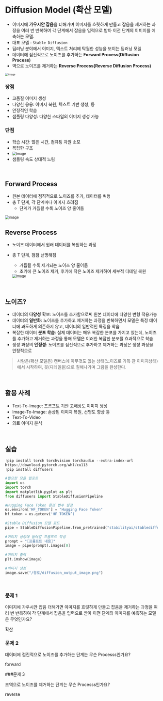 # Diffusion Model (확산 모델)

- 이미지에 **가우시안 잡음**을 더해가며 이미지를 흐릿하게 만들고 잡음을 제거하는 과정을 여러 번 반복하여 각 단계에서 잡음을 입력으로 받아 이전 단계의 이미지를 예측하는 모델.
- 대표 모델 : `Stable Diffusion`
-  딥러닝 분야에서 이미지, 텍스트 처리에 탁월한 성능을 보이는 딥러닝 모델
  - 데이터에 점진적으로 노이즈를 추가하는 **Forward Process(Diffusion Process)** 
  - 역으로 노이즈를 제거하는 **Reverse Process(Reverse Diffusion Process)**

<img src="https://github.com/silverpoodle/typora-images/blob/main/image-20241024224644787.png?raw=true" alt="image" style="zoom:60%;" />



<br/>

### 장점

- 고품질 이미지 생성
- 다양한 응용: 이미지 복원, 텍스트 기반 생성, 등
- 안정적인 학습
- 샘플링 다양성: 다양한 스타일의 이미지 생성 가능

### 단점

- 학습 시간: 많은 시간, 컴퓨팅 자원 소모
- 복잡한 구조
- <img src="https://github.com/silverpoodle/typora-images/blob/main/image-20241024224855407.png?raw=true" alt="image" style="zoom:80%;" />
- 샘플링 속도 상대적 느림



<br/>

## Forward Process

- 원본 데이터에 점직적으로 노이즈를 추가, 데이터를 벼형
- 총 T 단계, 각 단계마다 이미지 흐려짐
  - 단계가 거듭될 수록 노이즈 양 줄어듦

<img src="https://github.com/silverpoodle/typora-images/blob/main/image-20241024225031114.png?raw=true" alt="image" style="zoom:80%;" />



<br/>

## Reverse Process

- 노이즈 데이터에서 원래 데이터를 복원하는 과정

- 총 T 단계, 점점 선명해짐

  - 거듭될 수록 제거되는 노이즈 양 줄어듦
  - 초기에 큰 노이즈 제거, 후기에 작은 노이즈 제거하여 세부적 디테일 복원

  <img src="https://github.com/silverpoodle/typora-images/blob/main/image-20241024225212963.png?raw=true" alt="image" style="zoom:80%;" />



<br/>

## 노이즈? 

- 데이터의 **다양성** 확보: 노이즈를 추가함으로써 원본 데이터에 다양한 변형 적용가능 
- 데이터의 **일반화**: 노이즈를 추가하고 제거하는 과정을 반복하면서 모델은 특정 데이터에 과도하게 의존하지 않고, 데이터의 일반적인 특징을 학습 
- 복잡한 데이터 **분포 학습**: 실제 데이터는 매우 복잡한 분포를 가지고 있는데, 노이즈를 추가하고 제거하는 과정을 통해 모델은 이러한 복잡한 분포를 효과적으로 학습 
- 생성 과정의 **안정성**: 노이즈를 점진적으로 추가하고 제거하는 과정은 생성 과정을 안정적으로

> 사람은(확산 모델은) 캔버스에 아무것도 없는 상태(노이즈로 가득 찬 이미지상태)에서 시작하여, 붓(디테일을)으로 칠해나가며 그림을 완성한다.

<br/>

## 활용 사례

- Text-To-Image: 프롬프트 기반 고해상도 이미지 생성
- Image-To-Image: 손상된 이미지 복원, 선명도 향상 등
- Text-To-Video
- 의료 이미지 분석



<br/>

## 실습

```python
!pip install torch torchvision torchaudio --extra-index-url
https://download.pytorch.org/whl/cu113
!pip install diffusers

#필요한 모듈 임포트
import os
import torch
import matplotlib.pyplot as plt
from diffusers import StableDiffusionPipeline

#Hugging Face Token 환경 변수 설정
os.environ['HF_TOKEN'] = "Hugging Face Token"
hf_token = os.getenv('HF_TOKEN’)
                     
#Stable Diffusion 모델 로드
pipe = StableDiffusionPipeline.from_pretrained("stabilityai/stablediffusion-2-1", use_auth_token=hf_token).to("cuda")
                     
#이미지 생성에 들어갈 프롬포트 작성
prompt = "[프롬프트 내용]"
image = pipe(prompt).images[0]
                     
#이미지 출력
plt.imshow(image)
                     
#이미지 생성
image.save("/경로/diffusion_output_image.png")
```



<br/>

### 문제 1

이미지에 가우시안 잡음 더해가면 이미지를 흐릿하게 만들고 잡음을 제거하는 과정을 여러 번 반복하여 각 단계에서 잡음을 입력으로 받아 이전 단계의 이미지를 예측하는 모델은 무엇인가요?

확산 



### 문제 2

데이터에 점진적으로 노이즈를 추가하는 단계는 무슨 Processs인가요?

forward



###문제 3

조역으로 노이즈를 제거하는 단계는 무슨 Processs인가요?

reverse
